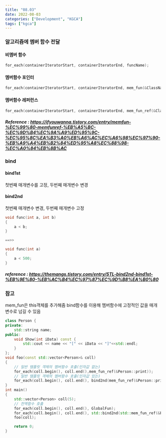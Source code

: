 ```yaml
---
title: "08.03"
date: 2022-08-03
categories: ["Development", "KGCA"]
tags: ["kgca"]
---
```

### 알고리즘에 멤버 함수 전달
#### 비멤버 함수
```cpp
for_each(containerIteratorStart, containerIteratorEnd, funcName);
```
#### 멤버함수 포인터
```cpp
for_each(containerIteratorStart, containerIteratorEnd, mem_fun(&ClassName::funcName));
```
#### 멤버함수 레퍼런스
```cpp
for_each(containerIteratorStart, containerIteratorEnd, mem_fun_ref(&ClassName::funcName));
```

##### _Reference_ : https://ifyouwanna.tistory.com/entry/memfun-%EC%99%80-memfunref-%EB%A5%BC-%EC%9D%B4%EC%9A%A9%ED%95%9C-%EC%95%8C%EA%B3%A0%EB%A6%AC%EC%A6%98%EC%97%90-%EB%A9%A4%EB%B2%84%ED%95%A8%EC%88%98-%EC%A0%84%EB%8B%AC

### bind
#### bind1st
첫번째 매개변수를 고정, 두번째 매개변수 변경
#### bind2nd
첫번째 매개변수 변경, 두번째 매개변수 고정
```cpp
void func(int a, int b)
{
	a < b;
}

==>>

void func(int a)
{
	a < 500;
}
```

##### _reference_ : https://themangs.tistory.com/entry/STL-bind2nd-bind1st-%EB%9E%80-%EB%AC%B4%EC%97%87%EC%9D%B8%EA%B0%80

### 참고
mem_fun은 this객체를 추가해줌
bind함수를 이용해 멤버함수에 고정적인 값을 매개변수로 넘길 수 있음

```cpp
class Person {
private:
	std::string name;
public:
	void Show(int iData) const {
		std::cout << name << "[" << iData << "]"<<std::endl;
	}
};
void foo(const std::vector<Person>& coll)
{
	// 일반 템플릿 객체의 멤버함수 호출(인자값 없는)
	for_each(coll.begin(), coll.end(),mem_fun_ref(&Person::print));
	// 일반 템플릿 객체의 멤버함수 호출(인자값 있는)
	for_each(coll.begin(), coll.end(), bind2nd(mem_fun_ref(&Person::printWithPrefix),	"person: "));
}
int main()
{
	std::vector<Person> coll(5);
	// 전역함수 호출
	for_each(coll.begin(), coll.end(), GlobalFun);
	for_each(coll.begin(), coll.end(), std::bind2nd(std::mem_fun_ref(&Person::Show), 1));
	foo(coll);

    return 0;
}
```